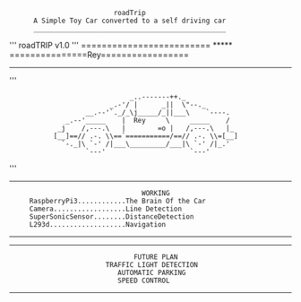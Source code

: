                               roadTrip
          A Simple Toy Car converted to a self driving car
          ________________________________________________
'''                        roadTRIP v1.0                   '''
=========================      *****     ===============Rey=================
____________________________________________________________________________

'''


                                  _..-------++._
                             _.-'/ |      _||  \"--._
                       __.--'`._/_\j_____/_||___\    `----.
                  _.--'_____    |  Rey     \     _____    /
                _j    /,---.\   |        =o |   /,---.\   |_
               [__]==// .-. \\==`===========/==// .-. \\=[__]
                 `-._|\ `-' /|___\_________/___|\ `-' /|_.'     
                       `---'                     `---'


'''

_____________________________________________________________________________   
                                     WORKING
         RaspberryPi3............The Brain Of the Car   
         Camera..................Line Detection         
         SuperSonicSensor........DistanceDetection      
         L293d...................Navigation             
------------------------------------------------------------------------------


-------------------------------------------------------------------------------
                                   FUTURE PLAN
                            TRAFFIC LIGHT DETECTION
                               AUTOMATIC PARKING
                               SPEED CONTROL 
_______________________________________________________________________________
